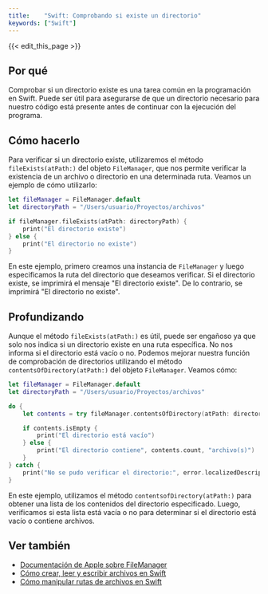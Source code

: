```yaml
---
title:    "Swift: Comprobando si existe un directorio"
keywords: ["Swift"]
---
```


{{< edit_this_page >}}

## Por qué

Comprobar si un directorio existe es una tarea común en la programación en Swift. Puede ser útil para asegurarse de que un directorio necesario para nuestro código está presente antes de continuar con la ejecución del programa.

## Cómo hacerlo

Para verificar si un directorio existe, utilizaremos el método `fileExists(atPath:)` del objeto `FileManager`, que nos permite verificar la existencia de un archivo o directorio en una determinada ruta. Veamos un ejemplo de cómo utilizarlo:

```Swift
let fileManager = FileManager.default
let directoryPath = "/Users/usuario/Proyectos/archivos"

if fileManager.fileExists(atPath: directoryPath) {
    print("El directorio existe")
} else {
    print("El directorio no existe")
}
```

En este ejemplo, primero creamos una instancia de `FileManager` y luego especificamos la ruta del directorio que deseamos verificar. Si el directorio existe, se imprimirá el mensaje "El directorio existe". De lo contrario, se imprimirá "El directorio no existe".

## Profundizando

Aunque el método `fileExists(atPath:)` es útil, puede ser engañoso ya que solo nos indica si un directorio existe en una ruta específica. No nos informa si el directorio está vacío o no. Podemos mejorar nuestra función de comprobación de directorios utilizando el método `contentsOfDirectory(atPath:)` del objeto `FileManager`. Veamos cómo:

```Swift
let fileManager = FileManager.default
let directoryPath = "/Users/usuario/Proyectos/archivos"

do {
    let contents = try fileManager.contentsOfDirectory(atPath: directoryPath)

    if contents.isEmpty {
        print("El directorio está vacío")
    } else {
        print("El directorio contiene", contents.count, "archivo(s)")
    }
} catch {
    print("No se pudo verificar el directorio:", error.localizedDescription)
}
```

En este ejemplo, utilizamos el método `contentsofDirectory(atPath:)` para obtener una lista de los contenidos del directorio especificado. Luego, verificamos si esta lista está vacía o no para determinar si el directorio está vacío o contiene archivos.

## Ver también

- [Documentación de Apple sobre FileManager](https://developer.apple.com/documentation/foundation/filemanager)
- [Cómo crear, leer y escribir archivos en Swift](https://medium.com/@anadevsb/how-to-create-read-and-write-files-in-swift-234515605f3e?source=---------3------------------)
- [Cómo manipular rutas de archivos en Swift](https://www.hackingwithswift.com/example-code/file-management/how-to-combine-paths-together)